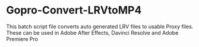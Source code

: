 # Gopro-Convert-LRVtoMP4
This batch script file converts auto generated LRV files to usable Proxy files. These can be used in Adobe After Effects, Davinci Resolve and Adobe Premiere Pro
